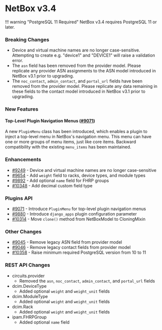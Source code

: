 # NetBox v3.4

!!! warning "PostgreSQL 11 Required"
    NetBox v3.4 requires PostgreSQL 11 or later.

### Breaking Changes

* Device and virtual machine names are no longer case-sensitive. Attempting to create e.g. "device1" and "DEVICE1" will raise a validation error.
* The `asn` field has been removed from the provider model. Please replicate any provider ASN assignments to the ASN model introduced in NetBox v3.1 prior to upgrading.
* The `noc_contact`, `admin_contact`, and `portal_url` fields have been removed from the provider model. Please replicate any data remaining in these fields to the contact model introduced in NetBox v3.1 prior to upgrading.

### New Features

#### Top-Level Plugin Navigation Menus ([#9071](https://github.com/netbox-community/netbox/issues/9071))

A new `PluginMenu` class has been introduced, which enables a plugin to inject a top-level menu in NetBox's navigation menu. This menu can have one or more groups of menu items, just like core items. Backward compatibility with the existing `menu_items` has been maintained.

### Enhancements

* [#9249](https://github.com/netbox-community/netbox/issues/9249) - Device and virtual machine names are no longer case-sensitive
* [#9654](https://github.com/netbox-community/netbox/issues/9654) - Add `weight` field to racks, device types, and module types
* [#9892](https://github.com/netbox-community/netbox/issues/9892) - Add optional `name` field for FHRP groups
* [#10348](https://github.com/netbox-community/netbox/issues/10348) - Add decimal custom field type

### Plugins API

* [#9071](https://github.com/netbox-community/netbox/issues/9071) - Introduce `PluginMenu` for top-level plugin navigation menus
* [#9880](https://github.com/netbox-community/netbox/issues/9880) - Introduce `django_apps` plugin configuration parameter
* [#10314](https://github.com/netbox-community/netbox/issues/10314) - Move `clone()` method from NetBoxModel to CloningMixin

### Other Changes

* [#9045](https://github.com/netbox-community/netbox/issues/9045) - Remove legacy ASN field from provider model
* [#9046](https://github.com/netbox-community/netbox/issues/9046) - Remove legacy contact fields from provider model
* [#10358](https://github.com/netbox-community/netbox/issues/10358) - Raise minimum required PostgreSQL version from 10 to 11

### REST API Changes

* circuits.provider
    * Removed the `asn`, `noc_contact`, `admin_contact`, and `portal_url` fields
* dcim.DeviceType
    * Added optional `weight` and `weight_unit` fields
* dcim.ModuleType
    * Added optional `weight` and `weight_unit` fields
* dcim.Rack
    * Added optional `weight` and `weight_unit` fields
* ipam.FHRPGroup
    * Added optional `name` field
